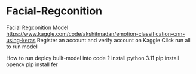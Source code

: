 # Facial-Regconition
Facial Regconition Model
https://www.kaggle.com/code/akshitmadan/emotion-classification-cnn-using-keras
Register an account and verify account on Kaggle
Click run all to run model

How to run deploy built-model into code ?
Install python 3.11
pip install opencv
pip install fer
